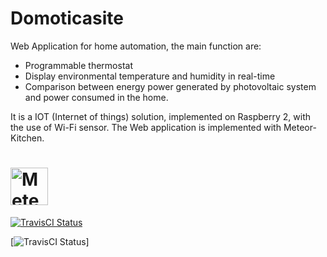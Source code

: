 
# Domoticasite
Web Application for home automation, the main function are:

- Programmable thermostat
- Display environmental temperature and humidity in real-time
- Comparison between energy power generated by photovoltaic system and power consumed in the home.

It is a IOT (Internet of things) solution, implemented on Raspberry 2, with the use of Wi-Fi sensor.
The Web application is implemented with Meteor-Kitchen.


# <a href='https://www.meteor.com'><img src='https://user-images.githubusercontent.com/841294/26841702-0902bbee-4af3-11e7-9805-0618da66a246.png' height='60' alt='Meteor'></a>


[![TravisCI Status](https://travis-ci.org/meteor/meteor.svg?branch=devel)](https://travis-ci.org/meteor/meteor)

[![TravisCI Status](https://pbs.twimg.com/profile_images/506475381122031617/ll6c40lP.png)]




<a href="https://pbs.twimg.com/profile_images/506475381122031617/ll6c40lP.png" alt="alt text" width="100px" height="100px"></a>

<a href="https://shop.highsoft.com/skin/frontend/highsoft/bootstrap/images/logo.svg" alt="alt text" width="200px" height="200px"></a>

<a href="https://encrypted-tbn3.gstatic.com/images?q=tbn:ANd9GcQ6OTvEpuXGtoQ7rS_MuwV8DurmIKFlEdWVsQBo8J-CMd-NLos-" alt="alt text" width="100px" height="100px"></a>

<a src="https://encrypted-tbn3.gstatic.com/images?q=tbn:ANd9GcRvG55OJYJ0rQktTd5AtYW-yerEjB6dmeWLOibbsASKXRNbDNcJpUu0w-Hr" alt="alt text" width="100px" height="100px"></a>
